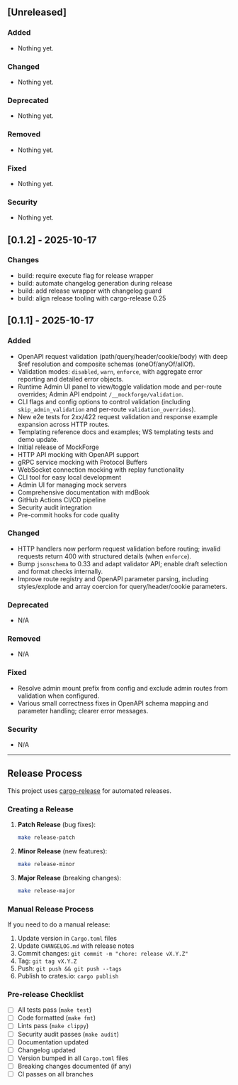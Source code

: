 ## [Unreleased]

### Added

- Nothing yet.

### Changed

- Nothing yet.

### Deprecated

- Nothing yet.

### Removed

- Nothing yet.

### Fixed

- Nothing yet.

### Security

- Nothing yet.

## [0.1.2] - 2025-10-17

### Changes

- build: require execute flag for release wrapper
- build: automate changelog generation during release
- build: add release wrapper with changelog guard
- build: align release tooling with cargo-release 0.25

## [0.1.1] - 2025-10-17

### Added

- OpenAPI request validation (path/query/header/cookie/body) with deep $ref resolution and composite schemas (oneOf/anyOf/allOf).
- Validation modes: `disabled`, `warn`, `enforce`, with aggregate error reporting and detailed error objects.
- Runtime Admin UI panel to view/toggle validation mode and per-route overrides; Admin API endpoint `/__mockforge/validation`.
- CLI flags and config options to control validation (including `skip_admin_validation` and per-route `validation_overrides`).
- New e2e tests for 2xx/422 request validation and response example expansion across HTTP routes.
- Templating reference docs and examples; WS templating tests and demo update.
- Initial release of MockForge
- HTTP API mocking with OpenAPI support
- gRPC service mocking with Protocol Buffers
- WebSocket connection mocking with replay functionality
- CLI tool for easy local development
- Admin UI for managing mock servers
- Comprehensive documentation with mdBook
- GitHub Actions CI/CD pipeline
- Security audit integration
- Pre-commit hooks for code quality

### Changed

- HTTP handlers now perform request validation before routing; invalid requests return 400 with structured details (when `enforce`).
- Bump `jsonschema` to 0.33 and adapt validator API; enable draft selection and format checks internally.
- Improve route registry and OpenAPI parameter parsing, including styles/explode and array coercion for query/header/cookie parameters.

### Deprecated

- N/A

### Removed

- N/A

### Fixed

- Resolve admin mount prefix from config and exclude admin routes from validation when configured.
- Various small correctness fixes in OpenAPI schema mapping and parameter handling; clearer error messages.

### Security

- N/A

---

## Release Process

This project uses [cargo-release](https://github.com/crate-ci/cargo-release) for automated releases.

### Creating a Release

1. **Patch Release** (bug fixes):

   ```bash
   make release-patch
   ```

2. **Minor Release** (new features):

   ```bash
   make release-minor
   ```

3. **Major Release** (breaking changes):

   ```bash
   make release-major
   ```

### Manual Release Process

If you need to do a manual release:

1. Update version in `Cargo.toml` files
2. Update `CHANGELOG.md` with release notes
3. Commit changes: `git commit -m "chore: release vX.Y.Z"`
4. Tag: `git tag vX.Y.Z`
5. Push: `git push && git push --tags`
6. Publish to crates.io: `cargo publish`

### Pre-release Checklist

- [ ] All tests pass (`make test`)
- [ ] Code formatted (`make fmt`)
- [ ] Lints pass (`make clippy`)
- [ ] Security audit passes (`make audit`)
- [ ] Documentation updated
- [ ] Changelog updated
- [ ] Version bumped in all `Cargo.toml` files
- [ ] Breaking changes documented (if any)
- [ ] CI passes on all branches
